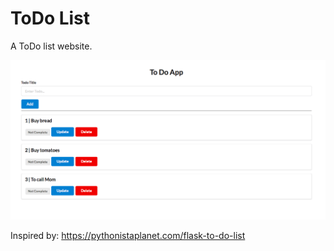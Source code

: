 # ToDo List
A ToDo list website.

![todo](todo.png)

Inspired by: https://pythonistaplanet.com/flask-to-do-list